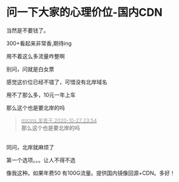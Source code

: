 # 问一下大家的心理价位-国内CDN


当然是不要钱了。

300+看起来非常香,期待ing<img src="static/image/smiley/default/lol.gif" smilieid="12" border="0" alt="" />

用不着这么多流量咋整啊

别问，问就是白女票

感觉这价位已经不错了，可惜没有北岸域名

用不了那么多，10元一年上车

那么这个也是要北岸的吗<img id="aimg_k0e7C" onclick="zoom(this, this.src, 0, 0, 0)" class="zoom" src="https://cdn.jsdelivr.net/gh/hishis/forum-master/public/images/patch.gif" onmouseover="img_onmouseoverfunc(this)" onload="thumbImg(this)" border="0" alt="" />

<div class="quote"><blockquote><font size="2"><a href="https://www.hostloc.com/forum.php?mod=redirect&amp;goto=findpost&amp;pid=9361961&amp;ptid=759178" target="_blank"><font color="#999999">micms 发表于 2020-10-27 23:54</font></a></font><br />
那么这个也是要北岸的吗</blockquote></div><br />
同问，北岸就麻烦了

第一个选项。。。让人不得不选

像我这种。如果年费50 有100G流量。提供国内镜像回源+CDN。多好！<img src="static/image/smiley/default/lol.gif" smilieid="12" border="0" alt="" />
